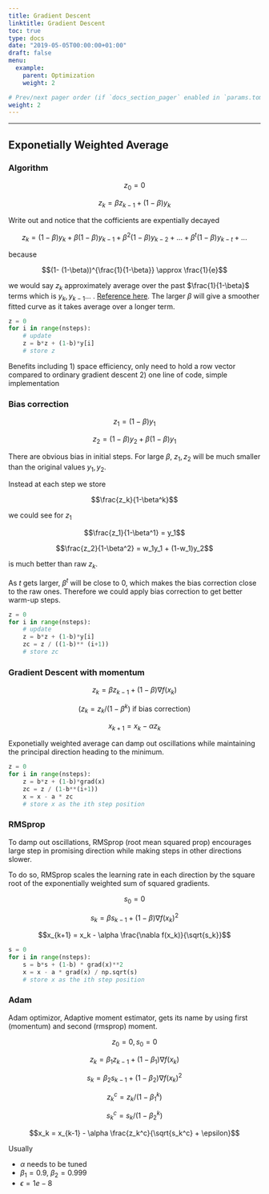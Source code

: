 ```yaml
---
title: Gradient Descent
linktitle: Gradient Descent
toc: true
type: docs
date: "2019-05-05T00:00:00+01:00"
draft: false
menu:
  example:
    parent: Optimization
    weight: 2

# Prev/next pager order (if `docs_section_pager` enabled in `params.toml`)
weight: 2
---
```


<hr>

## Exponetially Weighted Average

### Algorithm

$$z_0 = 0$$

$$z_k = \beta z_{k-1} + (1-\beta) y_k$$

Write out and notice that the cofficients are expentially decayed

$$z_k = (1-\beta)y_k + \beta(1-\beta)y_{k-1} + \beta^2(1-\beta)y_{k-2} +... + \beta^{t}(1-\beta)y_{k-t} + ...$$

because

$$(1- (1-\beta))^{\frac{1}{1-\beta}} \approx \frac{1}{e}$$

we would say $z_k$ approximately average over the past $\frac{1}{1-\beta}$ terms which is $y_k, y_{k-1}...$ . [Reference here](
https://www.youtube.com/watch?v=lAq96T8FkTw). The larger $\beta$ will give a smoother fitted curve as it takes average over a longer term.

```Python
z = 0
for i in range(nsteps):
    # update
    z = b*z + (1-b)*y[i]
    # store z
```

Benefits including 1) space efficiency, only need to hold a row vector compared to ordinary gradient descent 2) one line of code, simple implementation 

### Bias correction

$$z_1 = (1-\beta)y_1$$

$$z_2 = (1-\beta)y_2 + \beta(1-\beta)y_1$$

There are obvious bias in initial steps. For large $\beta$, $z_1,z_2$ will be much smaller than the original values $y_1,y_2$.

Instead at each step we store

$$\frac{z_k}{1-\beta^k}$$

we could see for $z_1$

$$\frac{z_1}{1-\beta^1} = y_1$$

$$\frac{z_2}{1-\beta^2} = w_1y_1 + (1-w_1)y_2$$

is much better than raw $z_k$.

As $t$ gets larger, $\beta^t$ will be close to 0, which makes the bias correction close to the raw ones. Therefore we could apply bias correction to get better warm-up steps.

```Python
z = 0
for i in range(nsteps):
    # update
    z = b*z + (1-b)*y[i]
    zc = z / ((1-b)** (i+1))
    # store zc
```

### Gradient Descent with momentum

$$z_k = \beta z_{k-1} + (1-\beta)\nabla f(x_k)$$

$$(z_k = z_k / (1-\beta^k) \textrm{ if bias correction})$$

$$x_{k+1} = x_k - \alpha z_k$$

Exponetially weighted average can damp out oscillations while maintaining the principal direction heading to the minimum.

```Python
z = 0
for i in range(nsteps):
    z = b*z + (1-b)*grad(x)
    zc = z / (1-b**(i+1))
    x = x - a * zc
    # store x as the ith step position
```

### RMSprop

To damp out oscillations, RMSprop (root mean squared prop) encourages large step in promising direction while making steps in other directions slower.

To do so, RMSprop scales the learning rate in each direction by the square root of the exponentially weighted sum of squared gradients. 

$$s_0 = 0$$

$$s_k = \beta s_{k-1} + (1-\beta)\nabla f(x_k) ^2$$

$$x_{k+1} = x_k - \alpha \frac{\nabla f(x_k)}{\sqrt{s_k}}$$

```Python
s = 0
for i in range(nsteps):
    s = b*s + (1-b) * grad(x)**2
    x = x - a * grad(x) / np.sqrt(s)
    # store x as the ith step position
```

### Adam

Adam optimizor, Adaptive moment estimator, gets its name by using first (momentum) and second (rmsprop) moment.

$$z_0 = 0, s_0 = 0$$

$$z_k = \beta_1 z_{k-1} + (1-\beta_1)\nabla f(x_k)$$

$$s_k = \beta_2 s_{k-1} + (1-\beta_2)\nabla f(x_k)^2$$

$$z_k^c = z_k / (1-\beta_1^k)$$

$$s_k^c = s_k / (1-\beta_2^k)$$

$$x_k = x_{k-1} - \alpha \frac{z_k^c}{\sqrt{s_k^c} + \epsilon}$$

Usually
- $\alpha$ needs to be tuned
- $\beta_1 = 0.9$, $\beta_2 = 0.999$
- $\epsilon = 1e-8$